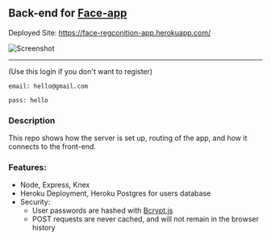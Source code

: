 ## Back-end for [Face-app](https://github.com/nuggetnchill/facial-recognition-app)

Deployed Site: https://face-regconition-app.herokuapp.com/

![Screenshot](https://media3.giphy.com/media/lly8nGVYgYPSTZwNMx/giphy.gif)

------


(Use this login if you don't want to register)

`email: hello@gmail.com`

`pass: hello`

### Description

This repo shows how the server is set up, routing of the app, and how it connects to the front-end.

### Features:
- Node, Express, Knex
- Heroku Deployment, Heroku Postgres for users database
- Security: 
  - User passwords are hashed with [Bcrypt.js](https://www.npmjs.com/package/bcrypt)
  - POST requests are never cached, and will not remain in the browser history
